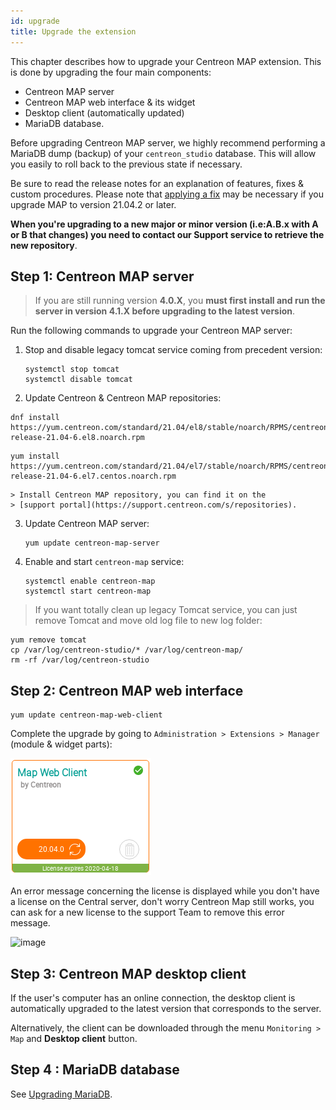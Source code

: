 ```yaml
---
id: upgrade
title: Upgrade the extension
---
```


This chapter describes how to upgrade your Centreon MAP extension. This
is done by upgrading the four main components:

- Centreon MAP server
- Centreon MAP web interface & its widget
- Desktop client (automatically updated)
- MariaDB database.

Before upgrading Centreon MAP server, we highly recommend performing a
MariaDB dump (backup) of your `centreon_studio` database. This will
allow you easily to roll back to the previous state if necessary.

Be sure to read the release notes for an explanation of features, fixes
& custom procedures. Please note that [applying a fix](../graph-views/troubleshooter.html#metric-links-are-black-after-updating-map) may be necessary if you upgrade MAP to version 21.04.2 or later.

**When you're upgrading to a new major or minor version (i.e:A.B.x with
A or B that changes) you need to contact our Support service to retrieve
the new repository**.

## Step 1: Centreon MAP server

> If you are still running version **4.0.X**, you **must first install
> and run the server in version 4.1.X before upgrading to the latest
> version**.

Run the following commands to upgrade your Centreon MAP server:

1. Stop and disable legacy tomcat service coming from precedent version:

    ```shell
    systemctl stop tomcat
    systemctl disable tomcat
    ```

2. Update Centreon & Centreon MAP repositories:

<!--DOCUSAURUS_CODE_TABS-->

<!--RHEL / CentOS / Oracle Linux 8-->

```shell
dnf install https://yum.centreon.com/standard/21.04/el8/stable/noarch/RPMS/centreon-release-21.04-6.el8.noarch.rpm
```

<!--CentOS 7-->

```shell
yum install https://yum.centreon.com/standard/21.04/el7/stable/noarch/RPMS/centreon-release-21.04-6.el7.centos.noarch.rpm
```

<!--END_DOCUSAURUS_CODE_TABS-->

    > Install Centreon MAP repository, you can find it on the
    > [support portal](https://support.centreon.com/s/repositories).

3. Update Centreon MAP server:

    ```shell
    yum update centreon-map-server
    ```

4. Enable and start `centreon-map` service:

    ```shell
    systemctl enable centreon-map
    systemctl start centreon-map
    ```

> If you want totally clean up legacy Tomcat service, you can just remove
> Tomcat and move old log file to new log folder:

```shell
yum remove tomcat
cp /var/log/centreon-studio/* /var/log/centreon-map/
rm -rf /var/log/centreon-studio
```

## Step 2: Centreon MAP web interface

```shell
yum update centreon-map-web-client
```

Complete the upgrade by going to `Administration > Extensions > Manager`
(module & widget parts):

![image](../assets/graph-views/update-web-client.png)

An error message concerning the license is displayed while you don't
have a license on the Central server, don't worry Centreon Map still
works, you can ask for a new license to the support Team to remove this
error message.

![image](../assets/graph-views/license-error.png)

## Step 3: Centreon MAP desktop client

If the user's computer has an online connection, the desktop client is
automatically upgraded to the latest version that corresponds to the server.

Alternatively, the client can be downloaded through the menu `Monitoring >
Map` and **Desktop client** button.

## Step 4 : MariaDB database

See [Upgrading MariaDB](../upgrade/upgrade-mariadb.html).